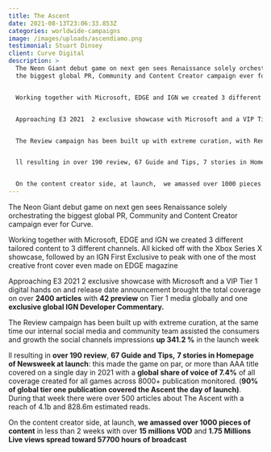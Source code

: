 ```yaml
---
title: The Ascent
date: 2021-08-13T23:06:33.853Z
categories: worldwide-campaigns
image: /images/uploads/ascendiamo.png
testimonial: Stuart Dinsey
client: Curve Digital
description: >
  The Neon Giant debut game on next gen sees Renaissance solely orchestrating
  the biggest global PR, Community and Content Creator campaign ever for Curve.


  Working together with Microsoft, EDGE and IGN we created 3 different tailored content to 3 different channels. All kicked off with the Xbox Series X showcase, followed by an IGN First Exclusive to peak with one of the most creative front cover even made on EDGE magazine


  Approaching E3 2021  2 exclusive showcase with Microsoft and a VIP Tier 1 digital hands on and release date announcement brought the total coverage on over 2400 articles with 42 preview on Tier 1 media globally and one exclusive global IGN Developer Commentary.  


  The Review campaign has been built up with extreme curation, with Renaissance putting together  review strategy carefully tailored . At the same time our internal social media and community team assisted the consumers and growth the social channels impressions up 341.2 % in the launch week 


  ll resulting in over 190 review, 67 Guide and Tips, 7 stories in Homepage of Newsweek at launch: this made the game on par, or more than AAA title covered on a single day in 2021 with a global share of voice of 7.4% of all coverage created for all games across 8000+ publication monitored. (90% of global tier one publication covered the Ascent the day of launch). During that week there were over 500 articles about The Ascent with a reach of 4.1b and 828.6m estimated reads.


  On the content creator side, at launch,  we amassed over 1000 pieces of content in less than 2 weeks with over 15 millions VOD and 1.75 Millions Live views spread toward 57700 hours of broadcast as per 12th of August 2021.
---
```

The Neon Giant debut game on next gen sees Renaissance solely orchestrating the biggest global PR, Community and Content Creator campaign ever for Curve.

Working together with Microsoft, EDGE and IGN we created 3 different tailored content to 3 different channels. All kicked off with the Xbox Series X showcase, followed by an IGN First Exclusive to peak with one of the most creative front cover even made on EDGE magazine

Approaching E3 2021  2 exclusive showcase with Microsoft and a VIP Tier 1 digital hands on and release date announcement brought the total coverage on over **2400 articles** with **42 preview** on Tier 1 media globally and one **exclusive global IGN Developer Commentary.**  

The Review campaign has been built up with extreme curation, at the same time our internal social media and community team assisted the consumers and growth the social channels impressions **up 341.2 %** in the launch week 

ll resulting in **over 190 review**, **67 Guide and Tips,** **7 stories in Homepage of Newsweek at launch**: this made the game on par, or more than AAA title covered on a single day in 2021 with a **global share of voice of 7.4%** of all coverage created for all games across 8000+ publication monitored. (**90% of global tier one publication covered the Ascent the day of launch)**. During that week there were over 500 articles about The Ascent with a reach of 4.1b and 828.6m estimated reads.

On the content creator side, at launch,  **we amassed over 1000 pieces of content** in less than 2 weeks with over **15 millions VOD** and **1.75 Millions Live views spread toward 57700 hours of broadcast**